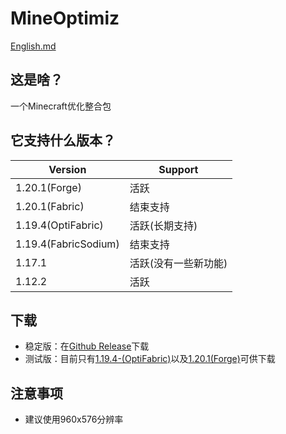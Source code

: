 # MineOptimiz
[English.md](https://github.com/SmallMushroom-offical/MineOptimiz/blob/1.19.4-OptiFabric-Stable/English.md)
## 这是啥？
一个Minecraft优化整合包
## 它支持什么版本？
| Version               | Support                                       | 
|-----------------------|-----------------------------------------------| 
| 1.20.1(Forge)         | 活跃                                           | 
| 1.20.1(Fabric)        | 结束支持                                        | 
| 1.19.4(OptiFabric)    | 活跃(长期支持)                                   |
| 1.19.4(FabricSodium)  | 结束支持                                        |
| 1.17.1                | 活跃(没有一些新功能)                              |
| 1.12.2                | 活跃                                            |
## 下载
 - 稳定版：在[Github Release](https://github.com/SmallMushroom-offical/MineOptimiz/releases)下载
 - 测试版：目前只有[1.19.4-(OptiFabric)](https://nightly.link/SmallMushroom-offical/MineOptimiz/workflows/main/1.19.4-OptiFabric-Dev)以及[1.20.1(Forge)](https://nightly.link/SmallMushroom-offical/MineOptimiz/workflows/main/1.20.1-Forge-Dev)可供下载
 ## 注意事项
 - 建议使用960x576分辨率

